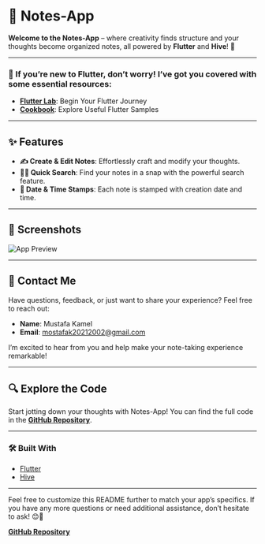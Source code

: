 # 📒 Notes-App

**Welcome to the Notes-App** – where creativity finds structure and your thoughts become organized notes, all powered by **Flutter** and **Hive**! 🚀

---

### 🌟 If you’re new to Flutter, don’t worry! I’ve got you covered with some essential resources:

- **[Flutter Lab](https://flutter.dev/docs/get-started/codelab)**: Begin Your Flutter Journey
- **[Cookbook](https://flutter.dev/docs/cookbook)**: Explore Useful Flutter Samples

---

## ✨ Features

- **✍️ Create & Edit Notes**: Effortlessly craft and modify your thoughts.
- **🕵️‍♂️ Quick Search**: Find your notes in a snap with the powerful search feature.
- **📅 Date & Time Stamps**: Each note is stamped with creation date and time.

---

## 📸 Screenshots

![App Preview](path-to-your-screenshot.png)

---

## 💬 Contact Me

Have questions, feedback, or just want to share your experience? Feel free to reach out:

- **Name**: Mustafa Kamel
- **Email**: [mostafak20212002@gmail.com](mailto:mostafak20212002@gmail.com)

I’m excited to hear from you and help make your note-taking experience remarkable!

---

## 🔍 Explore the Code

Start jotting down your thoughts with Notes-App! You can find the full code in the **[GitHub Repository](https://github.com/KamelKOFASH/Notes-App)**.

---

### 🛠️ Built With

- [Flutter](https://flutter.dev/)
- [Hive](https://pub.dev/packages/hive)

---

Feel free to customize this README further to match your app’s specifics. If you have any more questions or need additional assistance, don’t hesitate to ask! 😊🚀

**[GitHub Repository](https://github.com/KamelKOFASH/Notes-App)**

